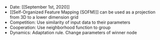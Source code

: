 ---
---
- Date: [[September 1st, 2020]]
- [[Self-Organized Feature Mapping (SOFM)]] can be used as a projection from 3D to a lower dimension grid
- Competition: Use similarity of input data to their parameters
- Cooperation: Use neighborhood function to group
- Dynamics: Adaptation rule. Change parameters of winner node 
